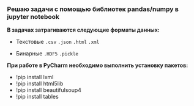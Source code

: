 ###  Решаю задачи с помощью библиотек pandas/numpy в jupyter notebook 

**В задачах затрагиваются следующие форматы данных:**

 - Текстовые
 `.csv`
 `.json`
 `.html`
 `.xml`
 
 - Бинарные
 `.HDF5`
 `.pickle`
 
 
**При работе в PyCharm необходимо выполнить установку пакетов:**
- !pip install lxml
- !pip install html5lib
- !pip install beautifulsoup4
- !pip install tables
